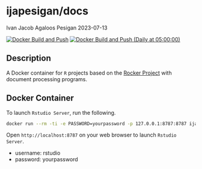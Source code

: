 ijapesigan/docs
================
Ivan Jacob Agaloos Pesigan
2023-07-13

<!-- README.md is generated from README.Rmd. Please edit that file -->
<!-- badges: start -->

[![Docker Build and
Push](https://github.com/ijapesigan/docker-docs/actions/workflows/docker-build-push.yml/badge.svg)](https://github.com/ijapesigan/docker-docs/actions/workflows/docker-build-push.yml)
[![Docker Build and Push (Daily at 05:00:00)](https://github.com/ijapesigan/docker-docs/actions/workflows/docker-build-push-daily-rocker.yml/badge.svg)](https://github.com/ijapesigan/docker-docs/actions/workflows/docker-build-push-daily-docs.yml)
<!-- badges: end -->

## Description

A Docker container for `R` projects based on the [Rocker
Project](https://rocker-project.org/) with document processing programs.

## Docker Container

To launch `Rstudio Server`, run the following.

``` bash
docker run --rm -ti -e PASSWORD=yourpassword -p 127.0.0.1:8787:8787 ijapesigan/docs
```

Open `http://localhost:8787` on your web browser to launch
`Rstudio Server`.

- username: rstudio
- password: yourpassword
